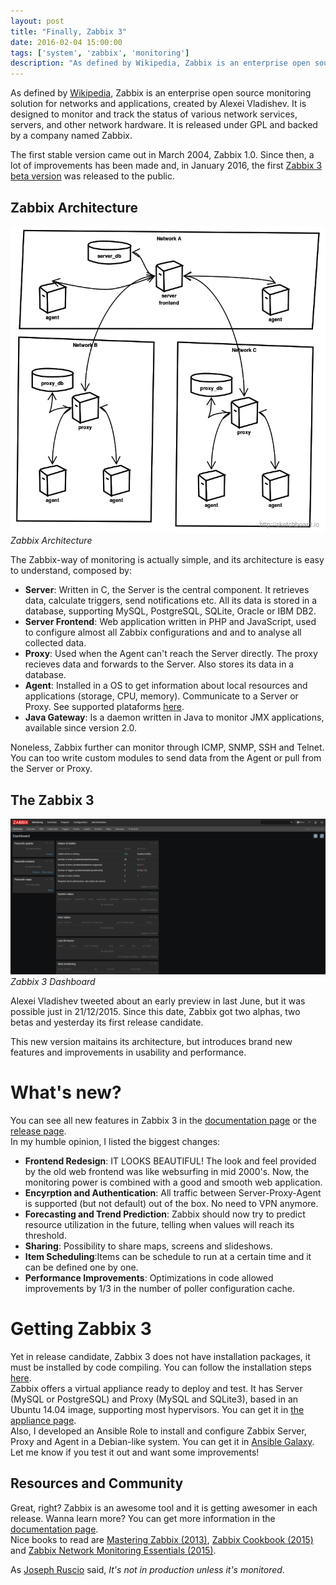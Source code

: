 ```yaml
---
layout: post
title: "Finally, Zabbix 3"
date: 2016-02-04 15:00:00
tags: ['system', 'zabbix', 'monitoring']
description: "As defined by Wikipedia, Zabbix is an enterprise open source monitoring solution for networks and applications, created by Alexei Vladishev. It is designed to monitor and track the status of various network services, servers, and other network hardware. It is released under GPL and backed by a company named Zabbix."
---
```


As defined by [Wikipedia](https://en.wikipedia.org/wiki/Zabbix), Zabbix is an enterprise open source monitoring solution for networks and applications, created by Alexei Vladishev. It is designed to monitor and track the status of various network services, servers, and other network hardware. It is released under GPL and backed by a company named Zabbix. 

The first stable version came out in March 2004, Zabbix 1.0. Since then, a lot of improvements has been made and, in January 2016, the first [Zabbix 3 beta version](http://www.zabbix.com/rn3.0.0beta1.php) was released to the public. 

## Zabbix Architecture

![Zabbix Architecture](/img/zabbix3_arch.png)     
*Zabbix Architecture*


The Zabbix-way of monitoring is actually simple, and its architecture is easy to understand, composed by:

* **Server**: Written in C, the Server is the central component. It retrieves data, calculate triggers, send notifications etc. All its data is stored in a database, supporting MySQL, PostgreSQL, SQLite, Oracle or IBM DB2.     
* **Server Frontend**: Web application written in PHP and JavaScript, used to configure almost all Zabbix configurations and and to analyse all collected data.
* **Proxy**: Used when the Agent can't reach the Server directly. The proxy recieves data and forwards to the Server. Also stores its data in a database.     
* **Agent**: Installed in a OS to get information about local resources and applications (storage, CPU, memory). Communicate to a Server or Proxy. See supported plataforms [here](https://www.zabbix.com/documentation/3.0/manual/concepts/agent).     
* **Java Gateway**: Is a daemon written in Java to monitor JMX applications, available since version 2.0.     

Noneless, Zabbix further can monitor through ICMP, SNMP, SSH and Telnet. You can too write custom modules to send data from the Agent or pull from the Server or Proxy.

## The Zabbix 3

![Zabbix Dashboard](/img/zabbix3_dashboard.png)     
*Zabbix 3 Dashboard*


Alexei Vladishev tweeted about an early preview in last June, but it was possible just in 21/12/2015. Since this date, Zabbix got two alphas, two betas and yesterday its first release candidate.

This new version maitains its architecture, but introduces brand new features and improvements in usability and performance.

# What's new?
You can see all new features in Zabbix 3 in the [documentation page](https://www.zabbix.com/documentation/3.0/manual/introduction/whatsnew300) or the [release page](http://www.zabbix.com/rn3.0.0rc1.php).     
In my humble opinion, I listed the biggest changes:

* **Frontend Redesign**: IT LOOKS BEAUTIFUL! The look and feel provided by the old web frontend was like websurfing in mid 2000's. Now, the monitoring power is combined with a good and smooth web application.     
* **Encyrption and Authentication**: All traffic between Server-Proxy-Agent is supported (but not default) out of the box. No need to VPN anymore.     
* **Forecasting and Trend Prediction**: Zabbix should now try to predict resource utilization in the future, telling when values will reach its threshold.     
* **Sharing**: Possibility to share maps, screens and slideshows.     
* **Item Scheduling**:Items can be schedule to run at a certain time and it can be defined one by one.     
* **Performance Improvements**: Optimizations in code allowed improvements by 1/3 in the number of poller configuration cache.     

# Getting Zabbix 3
Yet in release candidate, Zabbix 3 does not have installation packages, it must be installed by code compiling. You can follow the installation steps [here](https://www.zabbix.com/documentation/3.0/manual/installation).     
Zabbix offers a virtual appliance ready to deploy and test. It has Server (MySQL or PostgreSQL) and Proxy (MySQL and SQLite3), based in an Ubuntu 14.04 image, supporting most hypervisors. You can get it in [the appliance page](https://www.zabbix.com/documentation/3.0/manual/appliance).     
Also, I developed an Ansible Role to install and configure Zabbix Server, Proxy and Agent in a Debian-like system. You can get it in [Ansible Galaxy](https://galaxy.ansible.com/jonatasbaldin/). Let me know if you test it out and want some improvements!

## Resources and Community
Great, right? Zabbix is an awesome tool and it is getting awesomer in each release. Wanna learn more? You can get more information in the [documentation page](https://www.zabbix.com/documentation/3.0/start).     
Nice books to read are [Mastering Zabbix (2013)](https://www.packtpub.com/monitor-large-information-technology-environment-by-using-zabbix/book), [Zabbix Cookbook (2015)](https://www.packtpub.com/networking-and-servers/zabbix-cookbook/book/) and [Zabbix Network Monitoring Essentials (2015)](http://www.packtpub.com/networking-and-servers/zabbix-network-monitoring-essentials/book).     

As [Joseph Ruscio](https://speakerdeck.com/josephruscio/its-not-in-production-unless-its-monitored) said, *It's not in production unless it's monitored*.

